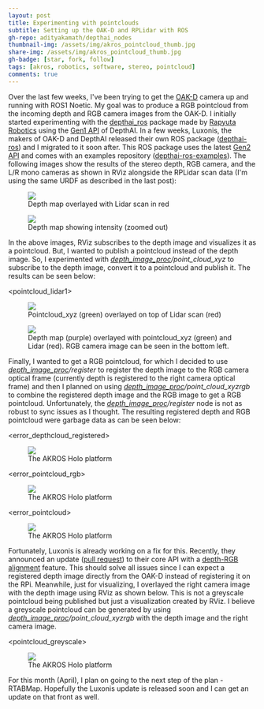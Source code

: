 ```yaml
---
layout: post
title: Experimenting with pointclouds
subtitle: Setting up the OAK-D and RPLidar with ROS
gh-repo: adityakamath/depthai_nodes
thumbnail-img: /assets/img/akros_pointcloud_thumb.jpg
share-img: /assets/img/akros_pointcloud_thumb.jpg
gh-badge: [star, fork, follow]
tags: [akros, robotics, software, stereo, pointcloud]
comments: true
---
```


Over the last few weeks, I've been trying to get the [OAK-D](https://store.opencv.ai/products/oak-d) camera up and running with ROS1 Noetic. My goal was to produce a RGB pointcloud from the incoming depth and RGB camera images from the OAK-D. I initially started experimenting with the [depthai_ros](https://github.com/rapyuta-robotics/depthai_ros) package made by [Rapyuta Robotics](https://github.com/rapyuta-robotics) using the [Gen1 API](https://docs.luxonis.com/en/gen1_master/pages/faq/) of DepthAI. In a few weeks, Luxonis, the makers of OAK-D and DepthAI released their own ROS package ([depthai-ros](https://github.com/luxonis/depthai-ros)) and I migrated to it soon after. This ROS package uses the latest [Gen2 API](https://docs.luxonis.com/en/latest/pages/faq/) and comes with an examples repository ([depthai-ros-examples](https://github.com/luxonis/depthai-ros-examples)). The following images show the results of the stereo depth, RGB camera, and the L/R mono cameras as shown in RViz alongside the RPLidar scan data (I'm using the same URDF as described in the last post):
  
<figure class="aligncenter">
	<img src="https://adityakamath.github.com/assets/img/akros_depth_lidar.png" />
	<figcaption>Depth map overlayed with Lidar scan in red</figcaption>
</figure>

<figure class="aligncenter">
	<img src="https://adityakamath.github.com/assets/img/akros_depthcloud_lidar.png" />
	<figcaption>Depth map showing intensity (zoomed out)</figcaption>
</figure>

In the above images, RViz subscribes to the depth image and visualizes it as a pointcloud. But, I wanted to publish a pointcloud instead of the depth image. So, I experimented with *[depth_image_proc](http://wiki.ros.org/depth_image_proc)/point_cloud_xyz* to subscribe to the depth image, convert it to a pointcloud and publish it. The results can be seen below:

<pointcloud_lidar1>
<figure class="aligncenter">
	<img src="https://adityakamath.github.com/assets/img/akros_pointcloud_lidar.png" />
	<figcaption>Pointcloud_xyz (green) overlayed on top of Lidar scan (red)</figcaption>
</figure>

<figure class="aligncenter">
	<img src="https://adityakamath.github.com/assets/img/akros_rgbd_pointcloud_lidar.png" />
	<figcaption>Depth map (purple) overlayed with pointcloud_xyz (green) and Lidar (red). RGB camera image can be seen in the bottom left.</figcaption>
</figure>

Finally, I wanted to get a RGB pointcloud, for which I decided to use *[depth_image_proc](http://wiki.ros.org/depth_image_proc)/register* to register the depth image to the RGB camera optical frame (currently depth is registered to the right camera optical frame) and then I planned on using *[depth_image_proc](http://wiki.ros.org/depth_image_proc)/point_cloud_xyzrgb* to combine the registered depth image and the RGB image to get a RGB pointcloud. Unfortunately, the *[depth_image_proc](http://wiki.ros.org/depth_image_proc)/register* node is not as robust to sync issues as I thought. The resulting registered depth and RGB pointcloud were garbage data as can be seen below:

<error_depthcloud_registered>
<figure class="aligncenter">
	<img src="https://adityakamath.github.com/assets/img/akros_holo_assembly.jpg" />
	<figcaption>The AKROS Holo platform</figcaption>
</figure>

<error_pointcloud_rgb>
<figure class="aligncenter">
	<img src="https://adityakamath.github.com/assets/img/akros_holo_assembly.jpg" />
	<figcaption>The AKROS Holo platform</figcaption>
</figure>

<error_pointcloud>
<figure class="aligncenter">
	<img src="https://adityakamath.github.com/assets/img/akros_holo_assembly.jpg" />
	<figcaption>The AKROS Holo platform</figcaption>
</figure>

Fortunately, Luxonis is already working on a fix for this. Recently, they announced an update ([pull request](https://github.com/luxonis/depthai-python/pull/147)) to their core API with a [depth-RGB alignment](https://www.youtube.com/watch?v=TuXbULqsG1A&feature=youtu.be) feature. This should solve all issues since I can expect a registered depth image directly from the OAK-D instead of registering it on the RPi. Meanwhile, just for visualizing, I overlayed the right camera image with the depth image using RViz as shown below. This is not a greyscale pointcloud being published but just a visualization created by RViz. I believe a greyscale pointcloud can be generated by using *[depth_image_proc](http://wiki.ros.org/depth_image_proc)/point_cloud_xyzrgb* with the depth image and the right camera image. 

<pointcloud_greyscale>
<figure class="aligncenter">
	<img src="https://adityakamath.github.com/assets/img/akros_holo_assembly.jpg" />
	<figcaption>The AKROS Holo platform</figcaption>
</figure>

For this month (April), I plan on going to the next step of the plan - RTABMap. Hopefully the Luxonis update is released soon and I can get an update on that front as well. 
